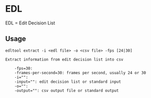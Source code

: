EDL
===
EDL = Edit Decision List

Usage
-----

```
edltool extract -i <edl file> -o <csv file> -fps [24|30]

Extract information from edit decision list into csv

    -fps=30:
    -frames-per-second=30: frames per second, usually 24 or 30
    -i="":
    -input="": edit decision list or standard input
    -o="":
    -output="": csv output file or standard output
```

